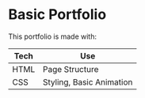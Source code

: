 # Basic Portfolio

This portfolio is made with:

|Tech|Use|
|---|---|
|HTML|Page Structure|
|CSS|Styling, Basic Animation|
